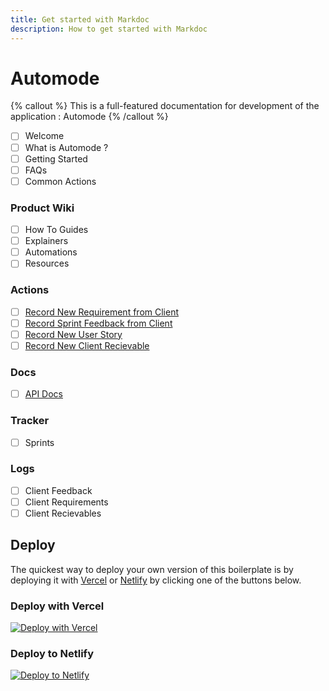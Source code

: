 ```yaml
---
title: Get started with Markdoc
description: How to get started with Markdoc
---
```


# Automode

{% callout %}
This is a full-featured documentation for development of the application : Automode
{% /callout %}

- [ ] Welcome
- [ ] What is Automode ?
- [ ] Getting Started
- [ ] FAQs
- [ ] Common Actions

### Product Wiki

- [ ] How To Guides
- [ ] Explainers
- [ ] Automations
- [ ] Resources

### Actions

- [ ] [Record New Requirement from Client]()
- [ ] [Record Sprint Feedback from Client]()
- [ ] [Record New User Story]()
- [ ] [Record New Client Recievable]()

### Docs

- [ ] [API Docs]()

### Tracker

- [ ] Sprints

### Logs

- [ ] Client Feedback
- [ ] Client Requirements
- [ ] Client Recievables

## Deploy

The quickest way to deploy your own version of this boilerplate is by deploying it with [Vercel](https://vercel.com) or [Netlify](https://www.netlify.com/) by clicking one of the buttons below.

### Deploy with Vercel

[![Deploy with Vercel](https://vercel.com/button)](https://vercel.com/new/clone?repository-url=https://github.com/markdoc/next.js-starter)

### Deploy to Netlify

[![Deploy to Netlify](https://www.netlify.com/img/deploy/button.svg)](https://app.netlify.com/start/deploy?repository=https://github.com/markdoc/next.js-starter)
